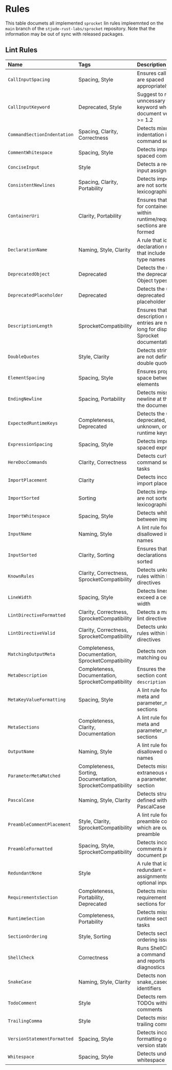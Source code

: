 # Rules

This table documets all implemented `sprocket` lin rules impleemnted on the `main` branch of the `stjude-rust-labs/sprocket` repository. Note that the information may be out of sync with released packages.

## Lint Rules

| Name                        | Tags                                                        | Description                                                                                  |
| :-------------------------- | :---------------------------------------------------------- | :------------------------------------------------------------------------------------------- |
| `CallInputSpacing`          | Spacing, Style                                              | Ensures call inputs are spaced appropriately                                                 |
| `CallInputKeyword`          | Deprecated, Style                                           | Suggest to remove unncessary `input:` keyword when document version is >= 1.2                |
| `CommandSectionIndentation` | Spacing, Clarity, Correctness                               | Detects mixed indentation in a command section                                               |
| `CommentWhitespace`         | Spacing, Style                                              | Detects improperly spaced comments                                                           |
| `ConciseInput`              | Style                                                       | Detects a redundant input assignment                                                         |
| `ConsistentNewlines`        | Spacing, Clarity, Portability                               | Detects imports that are not sorted lexicographically                                        |
| `ContainerUri`              | Clarity, Portability                                        | Ensures that values for container keys within runtime/requirements sections are well-formed  |
| `DeclarationName`           | Naming, Style, Clarity                                      | A rule that identifies declaration names that include their type names                       |
| `DeprecatedObject`          | Deprecated                                                  | Detects the use of the deprecated Object types                                               |
| `DeprecatedPlaceholder`     | Deprecated                                                  | Detects the use of a deprecated placeholder options                                          |
| `DescriptionLength`         | SprocketCompatibility                                       | Ensures that description meta entries are not too long for display in Sprocket documentation |
| `DoubleQuotes`              | Style, Clarity                                              | Detects strings that are not defined with double quotes                                      |
| `ElementSpacing`            | Spacing, Style                                              | Ensures proper blank space between elements                                                  |
| `EndingNewline`             | Spacing, Portability                                        | Detects missing newline at the end of the document                                           |
| `ExpectedRuntimeKeys`       | Completeness, Deprecated                                    | Detects the use of deprecated, unknown, or missing runtime keys                              |
| `ExpressionSpacing`         | Spacing, Style                                              | Detects improperly spaced expressions                                                        |
| `HereDocCommands`           | Clarity, Correctness                                        | Detects curly command section for tasks                                                      |
| `ImportPlacement`           | Clarity                                                     | Detects incorrect import placements                                                          |
| `ImportSorted`              | Sorting                                                     | Detects imports that are not sorted lexicographically                                        |
| `ImportWhitespace`          | Spacing, Style                                              | Detects whitespace between imports                                                           |
| `InputName`                 | Naming, Style                                               | A lint rule for disallowed input names                                                       |
| `InputSorted`               | Clarity, Sorting                                            | Ensures that input declarations are sorted                                                   |
| `KnownRules`                | Clarity, Correctness, SprocketCompatibility                 | Detects unknown rules within lint directives                                                 |
| `LineWidth`                 | Spacing, Style                                              | Detects lines that exceed a certain width                                                    |
| `LintDirectiveFormatted`    | Clarity, Correctness, SprocketCompatibility                 | Detects a malformed lint directive                                                           |
| `LintDirectiveValid`        | Clarity, Correctness, SprocketCompatibility                 | Detects unknown rules within lint directives                                                 |
| `MatchingOutputMeta`        | Completeness, Documentation, SprocketCompatibility          | Detects non-matching outputs                                                                 |
| `MetaDescription`           | Completeness, Documentation, SprocketCompatibility          | Ensures the `meta` section contains a `description` key.                                     |
| `MetaKeyValueFormatting`    | Spacing, Style                                              | A lint rule for missing meta and parameter_meta sections                                     |
| `MetaSections`              | Completeness, Clarity, Documentation                        | A lint rule for missing meta and parameter_meta sections                                     |
| `OutputName`                | Naming, Style                                               | A lint rule for disallowed output names                                                      |
| `ParameterMetaMatched`      | Completeness, Sorting, Documentation, SprocketCompatibility | Detects missing or extraneous entries in a parameter_meta section                            |
| `PascalCase`                | Naming, Style, Clarity                                      | Detects structs defined without a PascalCase name                                            |
| `PreambleCommentPlacement`  | Style, Clarity, SprocketCompatibility                       | A lint rule for flagging preamble comments which are outside the preamble                    |
| `PreambleFormatted`         | Spacing, Style, SprocketCompatibility                       | Detects incorrect comments in a document preamble                                            |
| `RedundantNone`             | Style                                                       | A rule that identifies redundant `= None` assignments for optional inputs                    |
| `RequirementsSection`       | Completeness, Portability, Deprecated                       | Detects missing requirements sections for tasks                                              |
| `RuntimeSection`            | Completeness, Portability                                   | Detects missing runtime sections for tasks                                                   |
| `SectionOrdering`           | Style, Sorting                                              | Detects section ordering issues                                                              |
| `ShellCheck`                | Correctness                                                 | Runs ShellCheck on a command section and reports diagnostics                                 |
| `SnakeCase`                 | Naming, Style, Clarity                                      | Detects non-snake_cased identifiers                                                          |
| `TodoComment`               | Style                                                       | Detects remaining TODOs within comments                                                      |
| `TrailingComma`             | Style                                                       | Detects missing trailing commas                                                              |
| `VersionStatementFormatted` | Spacing, Style                                              | Detects incorrect formatting of the version statement                                        |
| `Whitespace`                | Spacing, Style                                              | Detects undesired whitespace                                                                 |
